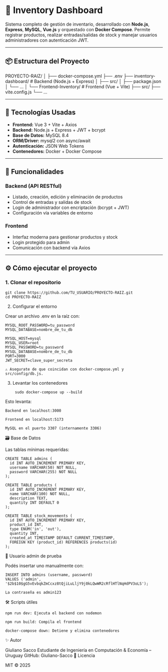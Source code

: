 # 🧾 Inventory Dashboard

Sistema completo de gestión de inventario, desarrollado con **Node.js**, **Express**, **MySQL**, **Vue.js** y orquestado con **Docker Compose**. Permite registrar productos, realizar entradas/salidas de stock y manejar usuarios administradores con autenticación JWT.

---

## 📦 Estructura del Proyecto

PROYECTO-RAIZ/
│
├── docker-compose.yml
├── .env
├── inventory-dashboard/ # Backend (Node.js + Express)
│ ├── src/
│ ├── package.json
│ └── ...
│
└── Frontend-Inventory/ # Frontend (Vue + Vite)
├── src/
├── vite.config.js
└── ...


---

## 🚀 Tecnologías Usadas

- **Frontend:** Vue 3 + Vite + Axios
- **Backend:** Node.js + Express + JWT + bcrypt
- **Base de Datos:** MySQL 8.4
- **ORM/Driver:** mysql2 con async/await
- **Autenticación:** JSON Web Tokens
- **Contenedores:** Docker + Docker Compose

---

## 🧠 Funcionalidades

### Backend (API RESTful)
- Listado, creación, edición y eliminación de productos
- Control de entradas y salidas de stock
- Login de administrador con encriptación (bcrypt + JWT)
- Configuración vía variables de entorno

### Frontend
- Interfaz moderna para gestionar productos y stock
- Login protegido para admin
- Comunicación con backend vía Axios

---

## ⚙️ Cómo ejecutar el proyecto

### 1. Clonar el repositorio


    git clone https://github.com/TU_USUARIO/PROYECTO-RAIZ.git
    cd PROYECTO-RAIZ

2. Configurar el entorno

Crear un archivo .env en la raíz con:

    MYSQL_ROOT_PASSWORD=tu_password
    MYSQL_DATABASE=nombre_de_tu_db
    
    MYSQL_HOST=mysql
    MYSQL_USER=root
    MYSQL_PASSWORD=tu_password
    MYSQL_DATABASE=nombre_de_tu_db
    PORT=3000
    JWT_SECRET=clave_super_secreta

    ⚠️ Asegurate de que coincidan con docker-compose.yml y src/config/db.js.

3. Levantar los contenedores

        sudo docker-compose up --build

Esto levanta:

    Backend en localhost:3000

    Frontend en localhost:5173

    MySQL en el puerto 3307 (internamente 3306)

🗃️ Base de Datos

Las tablas mínimas requeridas:

    CREATE TABLE admins (
      id INT AUTO_INCREMENT PRIMARY KEY,
      username VARCHAR(50) NOT NULL,
      password VARCHAR(255) NOT NULL
    );
    
    CREATE TABLE products (
      id INT AUTO_INCREMENT PRIMARY KEY,
      name VARCHAR(100) NOT NULL,
      description TEXT,
      quantity INT DEFAULT 0
    );
    
    CREATE TABLE stock_movements (
      id INT AUTO_INCREMENT PRIMARY KEY,
      product_id INT,
      type ENUM('in', 'out'),
      quantity INT,
      created_at TIMESTAMP DEFAULT CURRENT_TIMESTAMP,
      FOREIGN KEY (product_id) REFERENCES products(id)
    );

🧪 Usuario admin de prueba

Podés insertar uno manualmente con:

    INSERT INTO admins (username, password)
    VALUES ('admin', '$2b$10$gG5vEvbqkZmCcxz8tQjiLuLljY9j0kLQwWR2cRflHTlNqHdPV3oLS');

    La contraseña es admin123

🛠️ Scripts útiles

    npm run dev: Ejecuta el backend con nodemon

    npm run build: Compila el frontend

    docker-compose down: Detiene y elimina contenedores

✨ Autor

Giuliano Sacco
Estudiante de Ingeniería en Computación & Economía – Uruguay
GitHub: Giuliano-Sacco
📃 Licencia

MIT © 2025
